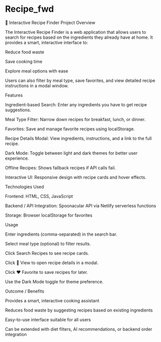 # Recipe_fwd
🍳 Interactive Recipe Finder
Project Overview

The Interactive Recipe Finder is a web application that allows users to search for recipes based on the ingredients they already have at home. It provides a smart, interactive interface to:

Reduce food waste

Save cooking time

Explore meal options with ease

Users can also filter by meal type, save favorites, and view detailed recipe instructions in a modal window.

Features

Ingredient-based Search: Enter any ingredients you have to get recipe suggestions.

Meal Type Filter: Narrow down recipes for breakfast, lunch, or dinner.

Favorites: Save and manage favorite recipes using localStorage.

Recipe Details Modal: View ingredients, instructions, and a link to the full recipe.

Dark Mode: Toggle between light and dark themes for better user experience.

Offline Recipes: Shows fallback recipes if API calls fail.

Interactive UI: Responsive design with recipe cards and hover effects.

Technologies Used

Frontend: HTML, CSS, JavaScript

Backend / API Integration: Spoonacular API via Netlify serverless functions

Storage: Browser localStorage for favorites


Usage

Enter ingredients (comma-separated) in the search bar.

Select meal type (optional) to filter results.

Click Search Recipes to see recipe cards.

Click 👀 View to open recipe details in a modal.

Click ❤ Favorite to save recipes for later.

Use the Dark Mode toggle for theme preference.



Outcome / Benefits

Provides a smart, interactive cooking assistant

Reduces food waste by suggesting recipes based on existing ingredients

Easy-to-use interface suitable for all users

Can be extended with diet filters, AI recommendations, or backend order integration
